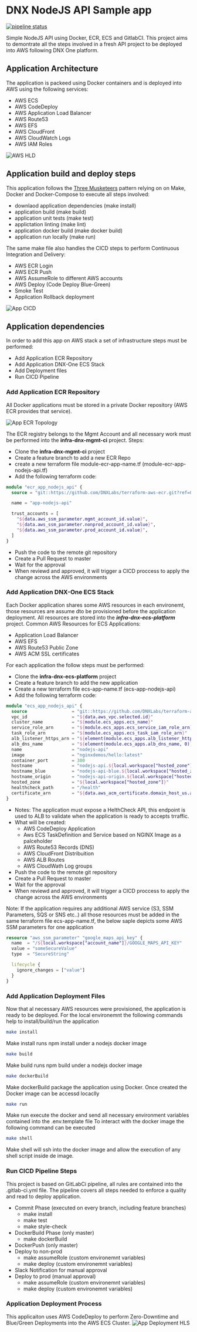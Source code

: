 # DNX NodeJS API Sample app

[![pipeline status](https://gitlab.com/DNXLabs/app-nodejs-api/badges/master/pipeline.svg)](https://gitlab.com/DNXLabs/app-nodejs-api/commits/master)

Simple NodeJS API using Docker, ECR, ECS and GitlabCI.
This project aims to demontrate all the steps involved in a fresh API project to be deployed into AWS following DNX One platform.

## Application Architecture

The application is packeed using Docker containers and is deployed into AWS using the following services:

-   AWS ECS
-   AWS CodeDeploy
-   AWS Application Load Balancer
-   AWS Route53
-   AWS EFS
-   AWS CloudFront
-   AWS CloudWatch Logs
-   AWS IAM Roles

![AWS HLD](docs/hld_aws_ecs.png)

## Application build and deploy steps

This application follows the [Three Musketeers](https://3musketeers.io/) pattern relying on on Make, Docker and Docker-Compose to execute all steps involved:

-   downlaod application dependencies (make install)
-   application build (make build)
-   application unit tests (make test)
-   applictation linting (make lint)
-   application docker build (make docker build)
-   application run locally (make run)

The same make file also handles the CICD steps to perform Continuous Integration and Delivery:

-   AWS ECR Login
-   AWS ECR Push
-   AWS AssumeRole to different AWS accounts
-   AWS Deploy (Code Deploy Blue-Green)
-   Smoke Test
-   Application Rollback deployment

![App CICD](docs/hld_aws_cicd.png)

## Application dependencies

In order to add this app on AWS stack a set of infrastructure steps must be performed:

-   Add Application ECR Repository
-   Add Application DNX-One ECS Stack
-   Add Deployment files
-   Run CICD Pipeline

### Add Application ECR Repository

All Docker applications must be stored in a private Docker repository (AWS ECR provides that service).

![App ECR Topology](docs/hld_aws_ecr.png)

The ECR registry belongs to the Mgmt Account and all necessary work must be performed into the **infra-dnx-mgmt-ci** project.
Steps:

-   Clone the **infra-dnx-mgmt-ci** project
-   Create a feature branch to add a new ECR Repo
-   create a new terraform file module-ecr-app-name.tf (module-ecr-app-nodejs-api.tf)
-   Add the following terraform code:

```terraform
module "ecr_app_nodejs_api" {
  source = "git::https://github.com/DNXLabs/terraform-aws-ecr.git?ref=0.0.1"

  name = "app-nodejs-api"

  trust_accounts = [
    "${data.aws_ssm_parameter.mgmt_account_id.value}",
    "${data.aws_ssm_parameter.nonprod_account_id.value}",
    "${data.aws_ssm_parameter.prod_account_id.value}",
  ]
}
```

-   Push the code to the remote git repository
-   Create a Pull Request to master
-   Wait for the approval
-   When reviewd and approved, it will trigger a CICD proccess to apply the change across the AWS environments

### Add Application DNX-One ECS Stack

Each Docker application shares some AWS resources in each environemt, those resources are assume dto be provisioned before the application deployment. All resources are stored into the **_infra-dnx-ecs-platform_** project.
Common AWS Resources for ECS Applications:

-   Application Load Balancer
-   AWS EFS
-   AWS Route53 Public Zone
-   AWS ACM SSL certificates

For each application the follow steps must be performed:

-   Clone the **infra-dnx-ecs-platform** project
-   Create a feature branch to add the new application
-   Create a new terraform file ecs-app-name.tf (ecs-app-nodejs-api)
-   Add the following terraform code:

```terraform
module "ecs_app_nodejs_api" {
  source                 = "git::https://github.com/DNXLabs/terraform-aws-ecs-app.git?ref=0.1.0"
  vpc_id                 = "${data.aws_vpc.selected.id}"
  cluster_name           = "${module.ecs_apps.ecs_name}"
  service_role_arn       = "${module.ecs_apps.ecs_service_iam_role_arn}"
  task_role_arn          = "${module.ecs_apps.ecs_task_iam_role_arn}"
  alb_listener_https_arn = "${element(module.ecs_apps.alb_listener_https_arn, 0)}"
  alb_dns_name           = "${element(module.ecs_apps.alb_dns_name, 0)}"
  name                   = "nodejs-api"
  image                  = "nginxdemos/hello:latest"
  container_port         = 300
  hostname               = "nodejs-api.${local.workspace["hosted_zone"]}"
  hostname_blue          = "nodejs-api-blue.${local.workspace["hosted_zone"]}"
  hostname_origin        = "nodejs-api-origin.${local.workspace["hosted_zone"]}"
  hosted_zone            = "${local.workspace["hosted_zone"]}"
  healthcheck_path       = "/health"
  certificate_arn        = "${data.aws_acm_certificate.domain_host_us.arn}"
}
```

-   Notes: The application must expose a HelthCheck API, this endpoint is used to ALB to validate when the application is ready to accepts trraffic.
-   What will be created:
    -   AWS CodeDeploy Application
    -   Aws ECS TaskDefinition and Service based on NGINX Image as a palceholder
    -   AWS Route53 Records (DNS)
    -   AWS CloudFront Distribuition
    -   AWS ALB Routes
    -   AWS CloudWath Log groups
-   Push the code to the remote git repository
-   Create a Pull Request to master
-   Wait for the approval
-   When reviewd and approved, it will trigger a CICD proccess to apply the change across the AWS environments

Note: If the application requires any additional AWS service (S3, SSM Parameters, SQS or SNS etc..) all those resources must be added in the same terraform file ecs-app-name.tf, the below saple depicts some AWS SSM parameters for one application

```terraform
resource "aws_ssm_parameter" "google_maps_api_key" {
  name  = "/${local.workspace["account_name"]}/GOOGLE_MAPS_API_KEY"
  value = "someSecureValue"
  type  = "SecureString"

  lifecycle {
    ignore_changes = ["value"]
  }
}
```

### Add Application Deployment Files

Now that al necessary AWS resources were provisioned, the application is ready to be deployed.
For the local environemnt the following commands help to install/build/run the application

```bash
make install
```

Make install runs npm install under a nodejs docker image

```bash
make build
```

Make build runs npm build under a nodejs docker image

```bash
make dockerBuild
```

Make dockerBuild package the application using Docker. Once created the Docker image can be accessd locaclly

```bash
make run
```

Make run execute the docker and send all necessary environment variables contained into the .env.template file
To interact with the docker image the following command can be executed

```bash
make shell
```

Make shell will ssh into the docker image and allow the execution of any shell script inside de image.

### Run CICD Pipeline Steps

This project is based on GitLabCi pipeline, all rules are contained into the .gitlab-ci.yml file.
The pipeline covers all steps needed to enforce a quality and read to deploy application.

-   Commit Phase (executed on every branch, including feature branches)
    -   make install
    -   make test
    -   make style-check
-   DockerBuild Phase (only master)
    -   make dockerBuild
-   DockerPush (only master)
-   Deploy to non-prod
    -   make assumeRole (custom environemnt variables)
    -   make deploy (custom environemnt variables)
-   Slack Notification for manual approval
-   Deploy to prod (manual approval)
    -   make assumeRole (custom environemnt variables)
    -   make deploy (custom environemnt variables)

### Application Deployment Process

This applicaiton uses AWS CodeDeploy to perform Zero-Downtime and Blue/Green Deployments into the AWS ECS Cluster.
![App Deployment HLS](docs/hld_aws_deployment.png)

